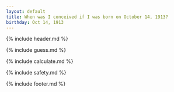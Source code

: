 ```yaml
---
layout: default
title: When was I conceived if I was born on October 14, 1913?
birthday: Oct 14, 1913
---
```


{% include header.md %}

{% include guess.md %}

{% include calculate.md %}

{% include safety.md %}

{% include footer.md %}



